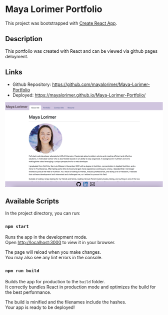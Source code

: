 # Maya Lorimer Portfolio

This project was bootstrapped with [Create React App](https://github.com/facebook/create-react-app).

## Description

This portfolio was created with React and can be viewed via github pages deloyment. 

## Links
- Github Repository: https://github.com/mayalorimer/Maya-Lorimer-Portfolio 
- Deployed: https://mayalorimer.github.io/Maya-Lorimer-Portfolio/ 

![Screenshot](./src/images/screenshot.jpg)



## Available Scripts

In the project directory, you can run:

### `npm start`

Runs the app in the development mode.\
Open [http://localhost:3000](http://localhost:3000) to view it in your browser.

The page will reload when you make changes.\
You may also see any lint errors in the console.

### `npm run build`

Builds the app for production to the `build` folder.\
It correctly bundles React in production mode and optimizes the build for the best performance.

The build is minified and the filenames include the hashes.\
Your app is ready to be deployed!

